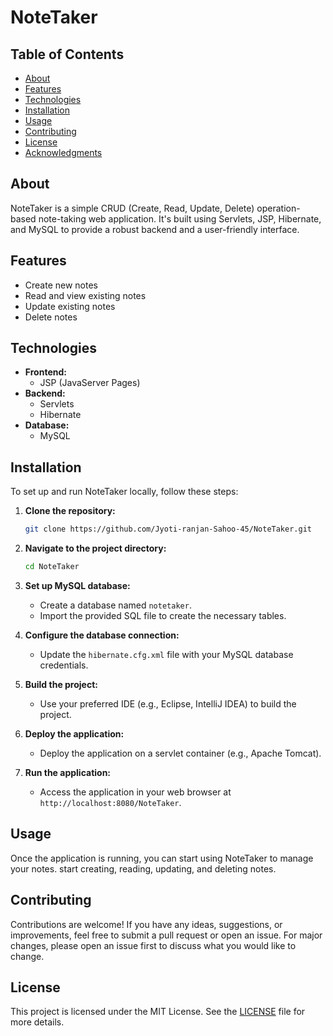 # NoteTaker

## Table of Contents
- [About](#about)
- [Features](#features)
- [Technologies](#technologies)
- [Installation](#installation)
- [Usage](#usage)
- [Contributing](#contributing)
- [License](#license)
- [Acknowledgments](#acknowledgments)

## About
NoteTaker is a simple CRUD (Create, Read, Update, Delete) operation-based note-taking web application. It's built using Servlets, JSP, Hibernate, and MySQL to provide a robust backend and a user-friendly interface.

## Features
- Create new notes
- Read and view existing notes
- Update existing notes
- Delete notes

## Technologies
- **Frontend:**
  - JSP (JavaServer Pages)
- **Backend:**
  - Servlets
  - Hibernate
- **Database:**
  - MySQL

## Installation
To set up and run NoteTaker locally, follow these steps:

1. **Clone the repository:**
   ```bash
   git clone https://github.com/Jyoti-ranjan-Sahoo-45/NoteTaker.git
   ```
2. **Navigate to the project directory:**
   ```bash
   cd NoteTaker
   ```
3. **Set up MySQL database:**
   - Create a database named `notetaker`.
   - Import the provided SQL file to create the necessary tables.

4. **Configure the database connection:**
   - Update the `hibernate.cfg.xml` file with your MySQL database credentials.

5. **Build the project:**
   - Use your preferred IDE (e.g., Eclipse, IntelliJ IDEA) to build the project.

6. **Deploy the application:**
   - Deploy the application on a servlet container (e.g., Apache Tomcat).

7. **Run the application:**
   - Access the application in your web browser at `http://localhost:8080/NoteTaker`.

## Usage
Once the application is running, you can start using NoteTaker to manage your notes. start creating, reading, updating, and deleting notes.

## Contributing
Contributions are welcome! If you have any ideas, suggestions, or improvements, feel free to submit a pull request or open an issue. For major changes, please open an issue first to discuss what you would like to change.

## License
This project is licensed under the MIT License. See the [LICENSE](LICENSE) file for more details.
